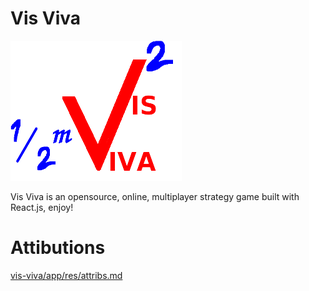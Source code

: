 # Vis Viva

<img src="./vis-viva/app/res/icons/logo.png">


Vis Viva is an opensource, online, multiplayer strategy game built with React.js, enjoy!


# Attibutions 
<a href="vis-viva/app/res/attribs.md" />vis-viva/app/res/attribs.md</a>
